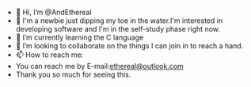 - 👋 Hi, I’m @AndEthereal
- 👀 I'm a newbie just dipping my toe in the water.I'm interested in developing software and I'm in the self-study phase right now.
- 🌱 I’m currently learning the C language
- 💞️ I’m looking to collaborate on the things I can join in to reach a hand.
- 📫 How to reach me:
- You can reach me by E-mail:ethereal@outlook.com
- Thank you so much for seeing this.

<!---
AndEthereal/AndEthereal is a ✨ special ✨ repository because its `README.md` (this file) appears on your GitHub profile.
You can click the Preview link to take a look at your changes.
--->
